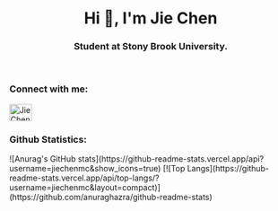 <h1 align="center">Hi 👋, I'm Jie Chen</h1>
<h3 align="center">Student at Stony Brook University.</h3>
<br />

<!--
About Me!
-->

<!--
Connect With Me!
-->
<h3 align="left">Connect with me:</h3>
<p align="left">
  <a href="https://www.linkedin.com/in/jie-chensbu/" target="blank"><img align="center"
      src="https://raw.githubusercontent.com/rahuldkjain/github-profile-readme-generator/master/src/images/icons/Social/linked-in-alt.svg"
      alt="Jie Chen" height="30" width="40" /></a>
</p>

<!--
Statistics
-->
<h3>Github Statistics:</h3>
![Anurag's GitHub stats](https://github-readme-stats.vercel.app/api?username=jiechenmc&show_icons=true)
[![Top Langs](https://github-readme-stats.vercel.app/api/top-langs/?username=jiechenmc&layout=compact)](https://github.com/anuraghazra/github-readme-stats)
